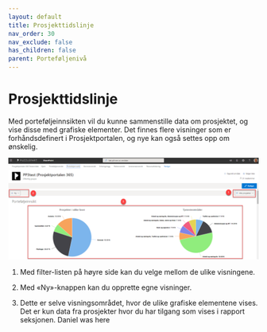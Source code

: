 ```yaml
---
layout: default
title: Prosjekttidslinje
nav_order: 30
nav_exclude: false
has_children: false
parent: Porteføljenivå
---
```


# Prosjekttidslinje

Med porteføljeinnsikten vil du kunne sammenstille data om prosjektet, og vise disse med grafiske elementer. Det finnes flere visninger som er forhåndsdefinert i Prosjektportalen, og nye kan også settes opp om ønskelig.

![](./media/image25.png)

1. Med filter-listen på høyre side kan du velge mellom de ulike
    visningene.

2. Med «Ny»-knappen kan du opprette egne visninger.

3. Dette er selve visningsområdet, hvor de ulike grafiske elementene vises. Det er kun data fra prosjekter hvor du har tilgang som vises i rapport seksjonen.
Daniel was here
